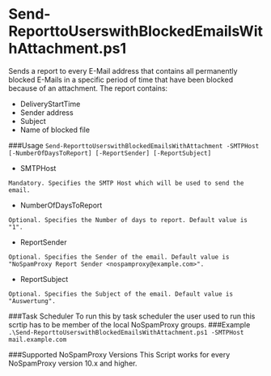 # Send-ReporttoUserswithBlockedEmailsWithAttachment.ps1
Sends a report to every E-Mail address that contains all permanently blocked E-Mails in a specific period of time that have been blocked because of an attachment. The report contains:
 - DeliveryStartTime
 - Sender address
 - Subject
 - Name of blocked file


###Usage
`Send-ReporttoUserswithBlockedEmailsWithAttachment -SMTPHost [-NumberOfDaysToReport] [-ReportSender] [-ReportSubject]`

- SMTPHost
```
Mandatory. Specifies the SMTP Host which will be used to send the email.
```
- NumberOfDaysToReport
```
Optional. Specifies the Number of days to report. Default value is "1".
```
- ReportSender
```
Optional. Specifies the Sender of the email. Default value is "NoSpamProxy Report Sender <nospamproxy@example.com>".
```
- ReportSubject
```
Optional. Specifies the Subject of the email. Default value is "Auswertung".
```
###Task Scheduler
To run this by task scheduler the user used to run this scrtip has to be member of the local NoSpamProxy groups.
###Example
`.\Send-ReporttoUserswithBlockedEmailsWithAttachment.ps1 -SMTPHost mail.example.com`

###Supported NoSpamProxy Versions
This Script works for every NoSpamProxy version 10.x and higher.
